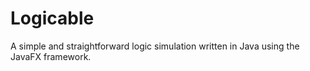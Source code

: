 # Logicable

A simple and straightforward logic simulation written in Java using the JavaFX framework.
